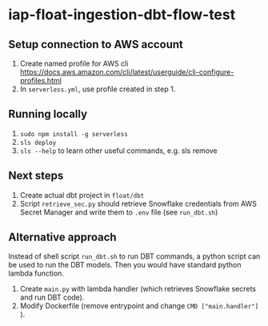 # iap-float-ingestion-dbt-flow-test

## Setup connection to AWS account
1. Create named profile for AWS cli https://docs.aws.amazon.com/cli/latest/userguide/cli-configure-profiles.html
2. In `serverless.yml`, use profile created in step 1.

## Running locally
1. `sudo npm install -g serverless`
2. `sls deploy`
3. `sls --help` to learn other useful commands, e.g. sls remove

## Next steps
1. Create actual dbt project in `float/dbt`
2. Script `retrieve_sec.py` should retrieve Snowflake credentials from AWS Secret Manager and write them to `.env` file (see `run_dbt.sh`)

## Alternative approach
Instead of shell script `run_dbt.sh` to run DBT commands, a python script can be used to run the DBT models.
Then you would have standard python lambda function.
1. Create `main.py` with lambda handler (which retrieves Snowflake secrets and run DBT code).
2. Modify Dockerfile (remove entrypoint and change `CMD ["main.handler"]` ).
